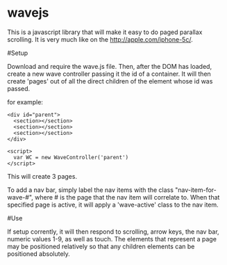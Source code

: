 wavejs
======

This is a javascript library that will make it easy to do paged parallax scrolling.  It is very much like on the http://apple.com/iphone-5c/.

#Setup

Download and require the wave.js file.  Then, after the DOM has loaded, create a new wave controller passing it the id of a container.  It will then create 'pages' out of all the direct children of the element whose id was passed.

for example:

```
<div id="parent">
  <section></section>
  <section></section>
  <section></section>
</div>

<script>
  var WC = new WaveController('parent')
</script>
```

This will create 3 pages.

To add a nav bar, simply label the nav items with the class "nav-item-for-wave-#", where # is the page that the nav item will correlate to.  When that specified page is active, it will apply a 'wave-active' class to the nav item.

#Use 

If setup corrently, it will then respond to scrolling, arrow keys, the nav bar, numeric values 1-9, as well as touch.  The elements that represent a page may be positioned relatively so that any children elements can be positioned absolutely.  

